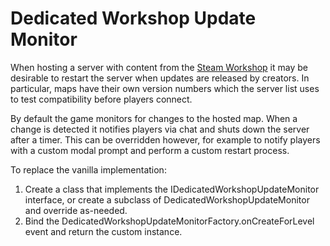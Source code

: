 # Dedicated Workshop Update Monitor

When hosting a server with content from the [Steam Workshop](https://steamcommunity.com/app/304930/workshop/) it may be desirable to restart the server when updates are released by creators. In particular, maps have their own version numbers which the server list uses to test compatibility before players connect.

By default the game monitors for changes to the hosted map. When a change is detected it notifies players via chat and shuts down the server after a timer. This can be overridden however, for example to notify players with a custom modal prompt and perform a custom restart process.

To replace the vanilla implementation:

1. Create a class that implements the IDedicatedWorkshopUpdateMonitor interface, or create a subclass of DedicatedWorkshopUpdateMonitor and override as-needed.
2. Bind the DedicatedWorkshopUpdateMonitorFactory.onCreateForLevel event and return the custom instance.
